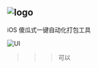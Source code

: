 ![logo](https://github.com/liucaide/Andromeda/blob/master/imags/Andromeda.png) 
---
iOS 傻瓜式一键自动化打包工具

![UI](https://github.com/liucaide/Andromeda/blob/master/imags/QQ20181122-181358.png)

>>> 可以
